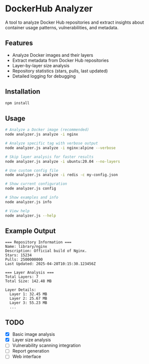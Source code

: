 # DockerHub Analyzer

A tool to analyze Docker Hub repositories and extract insights about container usage patterns, vulnerabilities, and metadata.

## Features

- Analyze Docker images and their layers
- Extract metadata from Docker Hub repositories
- Layer-by-layer size analysis
- Repository statistics (stars, pulls, last updated)
- Detailed logging for debugging

## Installation

```bash
npm install
```

## Usage

```bash
# Analyze a Docker image (recommended)
node analyzer.js analyze -i nginx

# Analyze specific tag with verbose output
node analyzer.js analyze -i nginx:alpine --verbose

# Skip layer analysis for faster results
node analyzer.js analyze -i ubuntu:20.04 --no-layers

# Use custom config file
node analyzer.js analyze -i redis -c my-config.json

# Show current configuration
node analyzer.js config

# Show examples and info
node analyzer.js info

# View help
node analyzer.js --help
```

## Example Output

```
=== Repository Information ===
Name: library/nginx
Description: Official build of Nginx.
Stars: 15234
Pulls: 2500000000
Last Updated: 2025-04-28T10:15:30.123456Z

=== Layer Analysis ===
Total Layers: 7
Total Size: 142.48 MB

Layer Details:
  Layer 1: 32.45 MB
  Layer 2: 25.67 MB
  Layer 3: 55.23 MB
  ...
```

## TODO

- [x] Basic image analysis
- [x] Layer size analysis  
- [ ] Vulnerability scanning integration
- [ ] Report generation
- [ ] Web interface